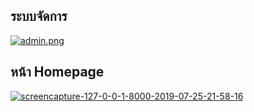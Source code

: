 
## ระบบจัดการ
[![admin.png](https://i.postimg.cc/Dfx0ZvHP/admin.png)](https://postimg.cc/dDTwNYqh)
## หน้า Homepage
<a href='https://postimg.cc/jC9zbJqJ' target='_blank'><img src='https://i.postimg.cc/jC9zbJqJ/screencapture-127-0-0-1-8000-2019-07-25-21-58-16.jpg' border='0' alt='screencapture-127-0-0-1-8000-2019-07-25-21-58-16'/></a>


